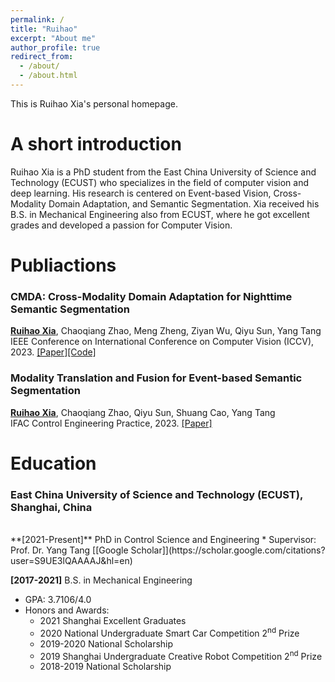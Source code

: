 ```yaml
---
permalink: /
title: "Ruihao"
excerpt: "About me"
author_profile: true
redirect_from: 
  - /about/
  - /about.html
---
```


This is Ruihao Xia's personal homepage.

A short introduction
======
Ruihao Xia is a PhD student from the East China University of Science and Technology (ECUST) who specializes in the field of computer vision and deep learning.
His research is centered on Event-based Vision, Cross-Modality Domain Adaptation, and Semantic Segmentation. 
Xia received his B.S. in Mechanical Engineering also from ECUST, where he got excellent grades and developed a passion for Computer Vision.

Publiactions
======
### CMDA: Cross-Modality Domain Adaptation for Nighttime Semantic Segmentation
<ins>**Ruihao Xia**</ins>, Chaoqiang Zhao, Meng Zheng, Ziyan Wu, Qiyu Sun, Yang Tang <br>
IEEE Conference on International Conference on Computer Vision (ICCV), 2023. [[Paper]](https://openaccess.thecvf.com/content/ICCV2023/html/Xia_CMDA_Cross-Modality_Domain_Adaptation_for_Nighttime_Semantic_Segmentation_ICCV_2023_paper.html)[[Code]](https://github.com/XiaRho/CMDA)

### Modality Translation and Fusion for Event-based Semantic Segmentation
<ins>**Ruihao Xia**</ins>, Chaoqiang Zhao, Qiyu Sun, Shuang Cao, Yang Tang <br>
IFAC Control Engineering Practice, 2023. [[Paper]](https://www.sciencedirect.com/science/article/pii/S0967066123000990)

<!--
### Novel Label Alignment with Visual Foundation Model for Cross-Class Domain Adaptive Semantic Segmentation
Wenqi Ren, <ins>**Ruihao Xia**</ins>, Meng Zheng, Ziyan Wu, Yang Tang <br>
(**Under Review**) IEEE Conference on Computer Vision and Pattern Recognition (CVPR), 2024.
-->

Education
======
### East China University of Science and Technology (ECUST), Shanghai, China
<br>
**[2021-Present]** PhD in Control Science and Engineering
* Supervisor: Prof. Dr. Yang Tang [[Google Scholar]](https://scholar.google.com/citations?user=S9UE3lQAAAAJ&hl=en)

**[2017-2021]** B.S. in Mechanical Engineering
* GPA: 3.7106/4.0
* Honors and Awards:
  * 2021 Shanghai Excellent Graduates
  * 2020 National Undergraduate Smart Car Competition 2<sup>nd</sup> Prize
  * 2019-2020 National Scholarship
  * 2019 Shanghai Undergraduate Creative Robot Competition 2<sup>nd</sup> Prize
  * 2018-2019 National Scholarship
